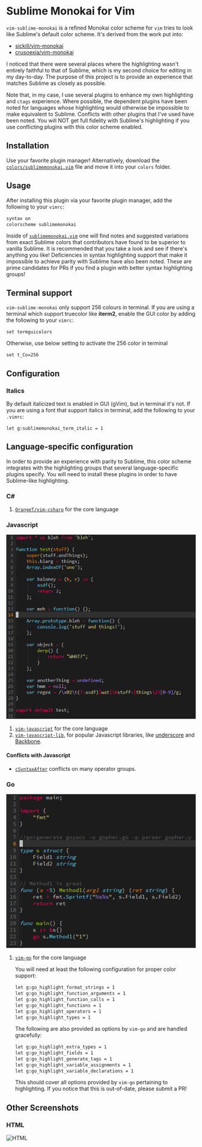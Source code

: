 # Sublime Monokai for Vim

`vim-sublime-monokai` is a refined Monokai color scheme for `vim` tries to look
like Sublime's default color scheme. It's derived from the work put into:

* [sickill/vim-monokai](https://github.com/sickill/vim-monokai)
* [crusoexia/vim-monokai](https://github.com/crusoexia/vim-monokai)

I noticed that there were several places where the highlighting wasn't entirely
faithful to that of Sublime, which is my second choice for editing in my
day-to-day. The purpose of this project is to provide an experience that
matches Sublime as closely as possible.

Note that, in my case, I use several plugins to enhance my own highlighting and
`ctags` experience. Where possible, the dependent plugins have been noted for
languages whose highlighting would otherwise be impossible to make equivalent
to Sublime. Conflicts with other plugins that I've used have been noted. You
will NOT get full fidelity with Sublime's highlighting if you use conflicting
plugins with this color scheme enabled.

## Installation

Use your favorite plugin manager! Alternatively, download the
[`colors/sublimemonokai.vim`](https://raw.githubusercontent.com/erichdongubler/vim-sublime-monokai/master/colors/sublimemonokai.vim)
file and move it into your `colors` folder.

## Usage

After installing this plugin via your favorite plugin manager, add the
following to your `vimrc`:

```viml
syntax on
colorscheme sublimemonokai
```

Inside of [`sublimemonokai.vim`](./colors/sublimemonokai.vim) one will find
notes and suggested variations from exact Sublime colors that contributors have
found to be superior to vanilla Sublime. It is recommended that you take a look
and see if there's anything you like! Deficiencies in syntax highlighting
support that make it impossible to achieve parity with Sublime have also been
noted. These are prime candidates for PRs if you find a plugin with better
syntax highlighting groups!

## Terminal support

`vim-sublime-monokai` only support 256 colours in terminal. If you are using a
terminal which support truecolor like **iterm2**, enable the GUI color by
adding the following to your `vimrc`:

```viml
set termguicolors
```

Otherwise, use below setting to activate the 256 color in terminal

```viml
set t_Co=256
```

## Configuration

### Italics

By default italicized text is enabled in GUI (gVim), but in terminal it's not.
If you are using a font that support italics in terminal, add the following
to your `.vimrc`:

```viml
let g:sublimemonokai_term_italic = 1
```

## Language-specific configuration

In order to provide an experience with parity to Sublime, this color scheme
integrates with the highlighting groups that several language-specific plugins
specify. You will need to install these plugins in order to have Sublime-like
highlighting.

### C#

1. [`OrangeT/vim-csharp`](https://github.com/OrangeT/vim-csharp) for the core
    language

### Javascript

![Javascript](screenshots/javascript.png)

1. [`vim-javascript`](https://github.com/pangloss/vim-javascript) for the core
    language
2. [`vim-javascript-lib`](https://github.com/crusoexia/vim-javascript-lib), for
    popular Javascript libraries, like [underscore](http://underscorejs.org/)
    and [Backbone](http://backbonejs.org/).

#### Conflicts with Javascript

* [`cSyntaxAfter`](https://github.com/vim-scripts/cSyntaxAfter) conflicts on
    many operator groups.

### Go

![Go](screenshots/go.png)

1. [`vim-go`](https://github.com/fatih/vim-go) for the core language

    You will need at least the following configuration for proper color
    support:

    ```viml
    let g:go_highlight_format_strings = 1
    let g:go_highlight_function_arguments = 1
    let g:go_highlight_function_calls = 1
    let g:go_highlight_functions = 1
    let g:go_highlight_operators = 1
    let g:go_highlight_types = 1
    ```

    The following are also provided as options by `vim-go` and are handled
    gracefully:

    ```viml
    let g:go_highlight_extra_types = 1
    let g:go_highlight_fields = 1
    let g:go_highlight_generate_tags = 1
    let g:go_highlight_variable_assignments = 1
    let g:go_highlight_variable_declarations = 1
    ```

    This should cover all options provided by `vim-go` pertaining to
    highlighting. If you notice that this is out-of-date, please submit a PR!

## Other Screenshots

### HTML

![HTML](screenshots/html.png)
